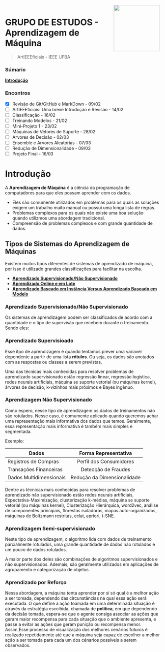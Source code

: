 <img src="https://media3.giphy.com/media/j0kP7fOkKQlYsXTO2r/giphy.gif" align="right" width = "150"/>

# GRUPO DE ESTUDOS - Aprendizagem de Máquina
> ArtIEEEficiais - IEEE UFBA
### Súmario

**[Introdução](#Introdução)**<br>

### Encontros

- [x] Revisão de Git/GitHub e MarkDown - 09/02
- [ ]   ArtIEEEficiais: Uma breve Introdução e Revisão - 14/02
- [ ]  Classificação - 16/02
- [ ] Treinando Modelos - 21/02
- [ ] Mini-Projeto 1 - 23/02
- [ ] Máquinas de Vetores de Suporte - 28/02 
- [ ] Arvores de Decisão - 02/03
- [ ] Ensemble e Arvores Aleatórias - 07/03
- [ ]  Redução de Dimensionalidade - 09/03
- [ ]  Projeto Final - 16/03

# Introdução

A **Aprendizagem de Máquina** é a ciência da programação de computadores para que eles possam aprender com os dados. 

- Eles são comumente utilizados em problemas para os quais as soluções exigem um trabalho muito manual ou possui uma longa lista de regras.
- Problemas complexos para os quais não existe uma boa solução quando utilizmos uma abordagem tradicional.
- Compreensão de problemas complexos e com grande quantidade de dados.

## **Tipos de Sistemas do Aprendizagem de Máquinas**

Existem muitos tipos diferentes de sistemas de aprendizado de máquina, por isso é utilizado grandes classificações para facilitar na escolha.

- **[Aprendizado Supervisionado/Não Supervisionado](#Introdução)**<br>
- **[Aprendizado Online e em Lote](#Introdução)**<br>
- **[Aprendizado Baseado em Instância Versus Aprendizado Baseado em Modelo](#Introdução)**<br>

### **Aprendizado Supervisionado/Não Supervisionado**
Os sistemas de aprendizagem podem ser classificados de acordo com a quantidade e o tipo de supervisão que recebem durante o treinamento. Sendo eles:

### **Aprendizado Supervisioado**

Esse itpo de aprendizagem é quando tentamos prever uma variavel dependente a partir de uma lista **rótulos**. Ou seja, os dados são anotados com as respostas ou classes a serem previstas.

Uma das técnicas mais conhecidas para resolver problemas de aprendizado supervisionado estão regressão linear, regressão logística, redes neurais artificiais, máquina se suporte vetorial (ou máquinas kernel), árvores de decisão, k-vizinhos mais próximos e Bayes ingênuo.


### **Aprendizagem Não Supervisionado**

Como espero, nesse tipo de aprendizagem os dados de treinamentos não são rotulados. Nesse caso, é comumente aplicado quando queremos achar uma representação mais informativa dos dados que temos. Geralmente, essa representação mais informativa é também mais simples e segmentada. 

Exemplo:

| Dados       | Forma Representativa        |
| ------------- |:-------------:
| Registros de Compras     | Perfil dos Consumidores | 
| Transações Financeiras    | Detecção de Fraudes    | 
| Dados Multidimensionais | Redução da Dimensionalidade      |

Dentre as técnicas mais conhecidas para resolver problemas de aprendizado não supervisionado estão redes neurais artificiais, Expectativa-Maximização, clusterização k-médias, máquina se suporte vetorial (ou máquinas kernel), Clusterização Hierárquica, word2vec, análise de componentes principais, florestas isoladoras, mapas auto-organizados, máquinas de Boltzmann restritas, eclat, apriori, t-SNE.

### **Aprendizagem Semi-supervisionado**

Neste tipo de aprendizagem, o algoritmo lida com dados de treinamento parcialmente rotulados, uma grande quantidade de dados não rotulados e um pouco de dados rotulados.

A maior parte dos deles são combinações de algoritmos supervisionados e não supervisionados. Ademais, são geralmente utilizados em aplicações de agrupamento e categorização de objetos.


### **Aprendizado por Reforço**

Nessa abordagem, a máquina tenta aprender por sí só qual é a melhor ação a ser tomada, dependendo das circunstâncias na qual essa ação será executada. 
O que define a ação toamada em uma determinada situação é através da estratégia escolhida, chamada de **política**,  em que dependendo da decisão tomada, espera-se que o agente consiga associar as ações que geram maior recompensa para cada situação que o ambiente apresenta, e passe a evitar as ações que geram punição ou recompensa menor. Assim,Esse processo de visualização dos melhores cenários futuros é realizado repetidamente até que a máquina seja capaz de escolher a melhor ação a ser tomada para cada um dos cénarios possíveis a serem observados. 